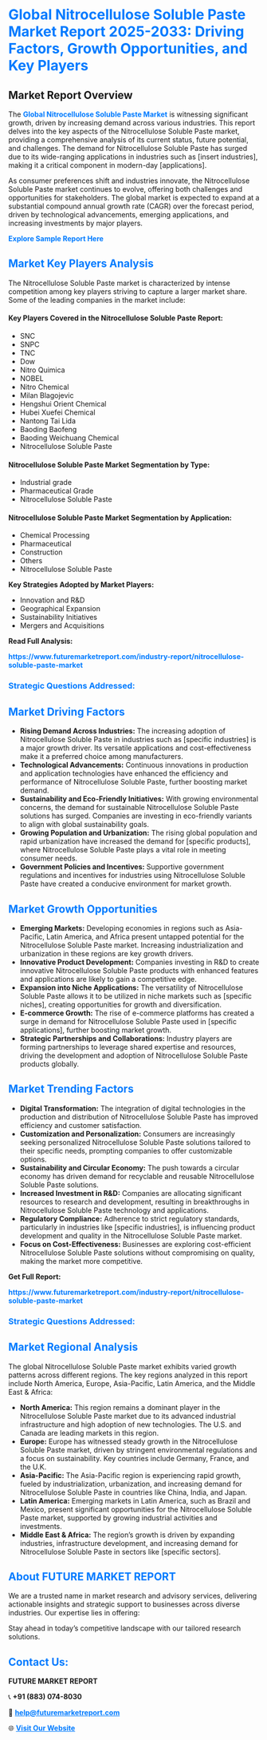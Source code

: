 <h1 style="color: #007BFF;">Global Nitrocellulose Soluble Paste Market Report 2025-2033: Driving Factors, Growth Opportunities, and Key Players</h1>

<section id="overview">
<h2>Market Report Overview</h2>
<p>The <a href="https://www.futuremarketreport.com/industry-report/nitrocellulose-soluble-paste-market" style="color: #007BFF; text-decoration: none;"><strong>Global Nitrocellulose Soluble Paste Market</strong></a> is witnessing significant growth, driven by increasing demand across various industries. This report delves into the key aspects of the Nitrocellulose Soluble Paste market, providing a comprehensive analysis of its current status, future potential, and challenges. The demand for Nitrocellulose Soluble Paste has surged due to its wide-ranging applications in industries such as [insert industries], making it a critical component in modern-day [applications].</p>
<p>As consumer preferences shift and industries innovate, the Nitrocellulose Soluble Paste market continues to evolve, offering both challenges and opportunities for stakeholders. The global market is expected to expand at a substantial compound annual growth rate (CAGR) over the forecast period, driven by technological advancements, emerging applications, and increasing investments by major players.</p>
</section>

<section id="overview">
<p><a href="https://www.futuremarketreport.com/request-sample/reportId=98573" style="color: #007BFF; text-decoration: none;"><strong>Explore Sample Report Here</strong></a></p>
</section>

<section id="key-players">
<h2 style="color: #007BFF;">Market Key Players Analysis</h2>
<p>The Nitrocellulose Soluble Paste market is characterized by intense competition among key players striving to capture a larger market share. Some of the leading companies in the market include:</p>
<h4>Key Players Covered in the Nitrocellulose Soluble Paste Report:</h4>
<ul><li>SNC</li><li>SNPC</li><li>TNC</li><li>Dow</li><li>Nitro Quimica</li><li>NOBEL</li><li>Nitro Chemical</li><li>Milan Blagojevic</li><li>Hengshui Orient Chemical</li><li>Hubei Xuefei Chemical</li><li>Nantong Tai Lida</li><li>Baoding Baofeng</li><li>Baoding Weichuang Chemical</li><li>Nitrocellulose Soluble Paste</li></ul>
<h4>Nitrocellulose Soluble Paste Market Segmentation by Type:</h4>
<ul><li>Industrial grade</li><li>Pharmaceutical Grade</li><li>Nitrocellulose Soluble Paste</li></ul>

<h4>Nitrocellulose Soluble Paste Market Segmentation by Application:</h4>
<ul><li>Chemical Processing</li><li>Pharmaceutical</li><li>Construction</li><li>Others</li><li>Nitrocellulose Soluble Paste</li></ul>
<p><strong>Key Strategies Adopted by Market Players:</strong></p>
<ul>
<li>Innovation and R&D</li>
<li>Geographical Expansion</li>
<li>Sustainability Initiatives</li>
<li>Mergers and Acquisitions</li>
</ul>
</section>

<section>
<p><strong>Read Full Analysis: </strong></p><a href="https://www.futuremarketreport.com/industry-report/nitrocellulose-soluble-paste-market" style="color: #007BFF; text-decoration: none;"><strong>https://www.futuremarketreport.com/industry-report/nitrocellulose-soluble-paste-market</strong></a>
<h3 style="color: #007BFF;">Strategic Questions Addressed:</h3>
</section>

<section id="driving-factors">
<h2 style="color: #007BFF;">Market Driving Factors</h2>
<ul>
<li><strong>Rising Demand Across Industries:</strong> The increasing adoption of Nitrocellulose Soluble Paste in industries such as [specific industries] is a major growth driver. Its versatile applications and cost-effectiveness make it a preferred choice among manufacturers.</li>
<li><strong>Technological Advancements:</strong> Continuous innovations in production and application technologies have enhanced the efficiency and performance of Nitrocellulose Soluble Paste, further boosting market demand.</li>
<li><strong>Sustainability and Eco-Friendly Initiatives:</strong> With growing environmental concerns, the demand for sustainable Nitrocellulose Soluble Paste solutions has surged. Companies are investing in eco-friendly variants to align with global sustainability goals.</li>
<li><strong>Growing Population and Urbanization:</strong> The rising global population and rapid urbanization have increased the demand for [specific products], where Nitrocellulose Soluble Paste plays a vital role in meeting consumer needs.</li>
<li><strong>Government Policies and Incentives:</strong> Supportive government regulations and incentives for industries using Nitrocellulose Soluble Paste have created a conducive environment for market growth.</li>
</ul>
</section>

<section id="growth-opportunities">
<h2 style="color: #007BFF;">Market Growth Opportunities</h2>
<ul>
<li><strong>Emerging Markets:</strong> Developing economies in regions such as Asia-Pacific, Latin America, and Africa present untapped potential for the Nitrocellulose Soluble Paste market. Increasing industrialization and urbanization in these regions are key growth drivers.</li>
<li><strong>Innovative Product Development:</strong> Companies investing in R&D to create innovative Nitrocellulose Soluble Paste products with enhanced features and applications are likely to gain a competitive edge.</li>
<li><strong>Expansion into Niche Applications:</strong> The versatility of Nitrocellulose Soluble Paste allows it to be utilized in niche markets such as [specific niches], creating opportunities for growth and diversification.</li>
<li><strong>E-commerce Growth:</strong> The rise of e-commerce platforms has created a surge in demand for Nitrocellulose Soluble Paste used in [specific applications], further boosting market growth.</li>
<li><strong>Strategic Partnerships and Collaborations:</strong> Industry players are forming partnerships to leverage shared expertise and resources, driving the development and adoption of Nitrocellulose Soluble Paste products globally.</li>
</ul>
</section>

<section id="trending-factors">
<h2 style="color: #007BFF;">Market Trending Factors</h2>
<ul>
<li><strong>Digital Transformation:</strong> The integration of digital technologies in the production and distribution of Nitrocellulose Soluble Paste has improved efficiency and customer satisfaction.</li>
<li><strong>Customization and Personalization:</strong> Consumers are increasingly seeking personalized Nitrocellulose Soluble Paste solutions tailored to their specific needs, prompting companies to offer customizable options.</li>
<li><strong>Sustainability and Circular Economy:</strong> The push towards a circular economy has driven demand for recyclable and reusable Nitrocellulose Soluble Paste solutions.</li>
<li><strong>Increased Investment in R&D:</strong> Companies are allocating significant resources to research and development, resulting in breakthroughs in Nitrocellulose Soluble Paste technology and applications.</li>
<li><strong>Regulatory Compliance:</strong> Adherence to strict regulatory standards, particularly in industries like [specific industries], is influencing product development and quality in the Nitrocellulose Soluble Paste market.</li>
<li><strong>Focus on Cost-Effectiveness:</strong> Businesses are exploring cost-efficient Nitrocellulose Soluble Paste solutions without compromising on quality, making the market more competitive.</li>
</ul>
</section>

<section>
<p><strong>Get Full Report: </strong></p><a href="https://www.futuremarketreport.com/industry-report/nitrocellulose-soluble-paste-market" style="color: #007BFF; text-decoration: none;"><strong>https://www.futuremarketreport.com/industry-report/nitrocellulose-soluble-paste-market</strong></a>
<h3 style="color: #007BFF;">Strategic Questions Addressed:</h3>
</section>


<section id="regional-analysis">
<h2 style="color: #007BFF;">Market Regional Analysis</h2>
<p>The global Nitrocellulose Soluble Paste market exhibits varied growth patterns across different regions. The key regions analyzed in this report include North America, Europe, Asia-Pacific, Latin America, and the Middle East & Africa:</p>
<ul>
<li><strong>North America:</strong> This region remains a dominant player in the Nitrocellulose Soluble Paste market due to its advanced industrial infrastructure and high adoption of new technologies. The U.S. and Canada are leading markets in this region.</li>
<li><strong>Europe:</strong> Europe has witnessed steady growth in the Nitrocellulose Soluble Paste market, driven by stringent environmental regulations and a focus on sustainability. Key countries include Germany, France, and the U.K.</li>
<li><strong>Asia-Pacific:</strong> The Asia-Pacific region is experiencing rapid growth, fueled by industrialization, urbanization, and increasing demand for Nitrocellulose Soluble Paste in countries like China, India, and Japan.</li>
<li><strong>Latin America:</strong> Emerging markets in Latin America, such as Brazil and Mexico, present significant opportunities for the Nitrocellulose Soluble Paste market, supported by growing industrial activities and investments.</li>
<li><strong>Middle East & Africa:</strong> The region’s growth is driven by expanding industries, infrastructure development, and increasing demand for Nitrocellulose Soluble Paste in sectors like [specific sectors].</li>
</ul>
</section>

<footer>
<h2 style="color: #007BFF;">About FUTURE MARKET REPORT</h2>
<p>We are a trusted name in market research and advisory services, delivering actionable insights and strategic support to businesses across diverse industries. Our expertise lies in offering:</p>

<p>Stay ahead in today’s competitive landscape with our tailored research solutions.</p>

<h2 style="color: #007BFF;">Contact Us:</h2>
<p><strong>FUTURE MARKET REPORT</strong></p>
<p>📞 <strong>+91 (883) 074-8030</strong></p>
<p>📧 <strong><a href="mailto:help@futuremarketreport.com" style="color: #007BFF;">help@futuremarketreport.com</a></strong></p>
<p>🌐 <strong><a href="https://www.futuremarketreport.com/" style="color: #007BFF;">Visit Our Website</a></strong></p>
</footer>